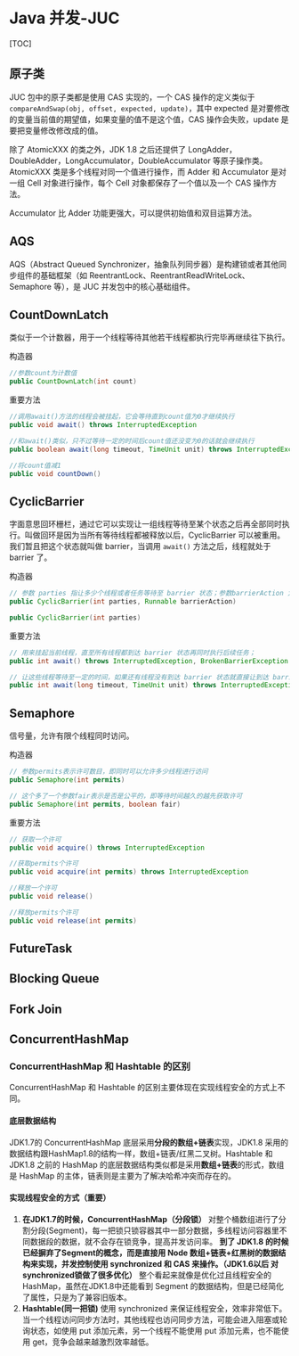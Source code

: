 # Java 并发-JUC

[TOC]

## 原子类

JUC 包中的原子类都是使用 CAS 实现的，一个 CAS 操作的定义类似于 `compareAndSwap(obj, offset, expected, update)`，其中 expected 是对要修改的变量当前值的期望值，如果变量的值不是这个值，CAS 操作会失败，update 是要把变量修改修改成的值。

除了 AtomicXXX 的类之外，JDK 1.8 之后还提供了 LongAdder，DoubleAdder，LongAccumulator，DoubleAccumulator 等原子操作类。AtomicXXX 类是多个线程对同一个值进行操作，而 Adder 和 Accumulator 是对一组 Cell 对象进行操作，每个 Cell 对象都保存了一个值以及一个 CAS 操作方法。

Accumulator 比 Adder 功能更强大，可以提供初始值和双目运算方法。

## AQS

AQS（Abstract Queued Synchronizer，抽象队列同步器）是构建锁或者其他同步组件的基础框架（如 ReentrantLock、ReentrantReadWriteLock、Semaphore 等），是 JUC 并发包中的核心基础组件。

## CountDownLatch

类似于一个计数器，用于一个线程等待其他若干线程都执行完毕再继续往下执行。

构造器

```java
//参数count为计数值
public CountDownLatch(int count)
```

重要方法

```java
//调用await()方法的线程会被挂起，它会等待直到count值为0才继续执行
public void await() throws InterruptedException

//和await()类似，只不过等待一定的时间后count值还没变为0的话就会继续执行
public boolean await(long timeout, TimeUnit unit) throws InterruptedException

//将count值减1
public void countDown()
```

## CyclicBarrier

字面意思回环栅栏，通过它可以实现让一组线程等待至某个状态之后再全部同时执行。叫做回环是因为当所有等待线程都被释放以后，CyclicBarrier 可以被重用。我们暂且把这个状态就叫做 barrier，当调用 `await()` 方法之后，线程就处于 barrier 了。

构造器

```java
// 参数 parties 指让多少个线程或者任务等待至 barrier 状态；参数barrierAction 为当这些线程都达到 barrier 状态时会执行的内容。
public CyclicBarrier(int parties, Runnable barrierAction)

public CyclicBarrier(int parties)
```

重要方法

```java
// 用来挂起当前线程，直至所有线程都到达 barrier 状态再同时执行后续任务；
public int await() throws InterruptedException, BrokenBarrierException

// 让这些线程等待至一定的时间，如果还有线程没有到达 barrier 状态就直接让到达 barrier 的线程执行后续任务。
public int await(long timeout, TimeUnit unit) throws InterruptedException,BrokenBarrierException,TimeoutException
```

## Semaphore

信号量，允许有限个线程同时访问。

构造器

```java
// 参数permits表示许可数目，即同时可以允许多少线程进行访问
public Semaphore(int permits)

// 这个多了一个参数fair表示是否是公平的，即等待时间越久的越先获取许可
public Semaphore(int permits, boolean fair)
```

重要方法

```java
// 获取一个许可
public void acquire() throws InterruptedException

//获取permits个许可
public void acquire(int permits) throws InterruptedException

//释放一个许可
public void release()

//释放permits个许可
public void release(int permits)
```

## FutureTask

## Blocking Queue

## Fork Join

## ConcurrentHashMap

### ConcurrentHashMap 和 Hashtable 的区别

ConcurrentHashMap 和 Hashtable 的区别主要体现在实现线程安全的方式上不同。

#### 底层数据结构

JDK1.7的 ConcurrentHashMap 底层采用**分段的数组+链表**实现，JDK1.8 采用的数据结构跟HashMap1.8的结构一样，数组+链表/红黑二叉树。Hashtable 和 JDK1.8 之前的 HashMap 的底层数据结构类似都是采用**数组+链表**的形式，数组是 HashMap 的主体，链表则是主要为了解决哈希冲突而存在的。

#### 实现线程安全的方式（重要）

1. **在JDK1.7的时候，ConcurrentHashMap（分段锁）** 对整个桶数组进行了分割分段(Segment)，每一把锁只锁容器其中一部分数据，多线程访问容器里不同数据段的数据，就不会存在锁竞争，提高并发访问率。 **到了 JDK1.8 的时候已经摒弃了Segment的概念，而是直接用 Node 数组+链表+红黑树的数据结构来实现，并发控制使用 synchronized 和 CAS 来操作。（JDK1.6以后 对 synchronized锁做了很多优化）** 整个看起来就像是优化过且线程安全的 HashMap，虽然在JDK1.8中还能看到 Segment 的数据结构，但是已经简化了属性，只是为了兼容旧版本。
2. **Hashtable(同一把锁)** 使用 synchronized 来保证线程安全，效率非常低下。当一个线程访问同步方法时，其他线程也访问同步方法，可能会进入阻塞或轮询状态，如使用 put 添加元素，另一个线程不能使用 put 添加元素，也不能使用 get，竞争会越来越激烈效率越低。


